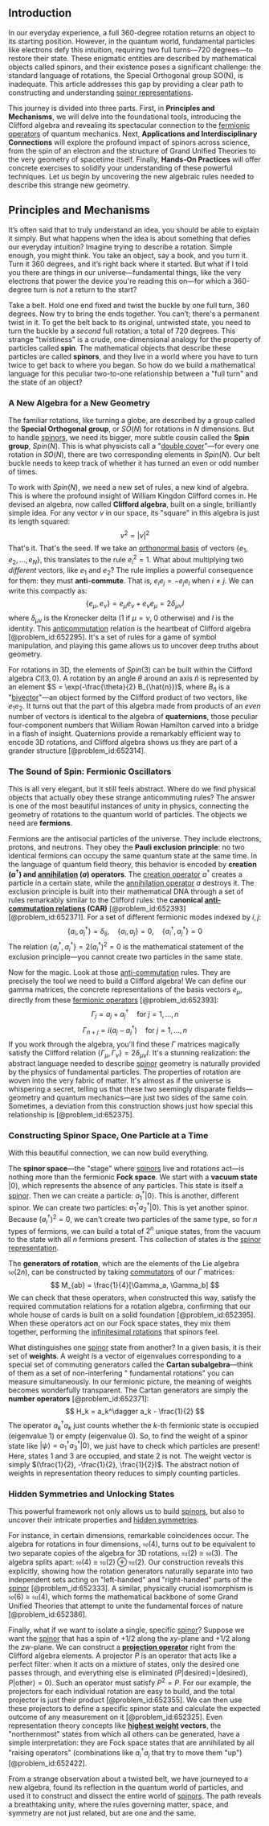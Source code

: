 ## Introduction
In our everyday experience, a full 360-degree rotation returns an object to its starting position. However, in the quantum world, fundamental particles like electrons defy this intuition, requiring two full turns—720 degrees—to restore their state. These enigmatic entities are described by mathematical objects called spinors, and their existence poses a significant challenge: the standard language of rotations, the Special Orthogonal group SO(N), is inadequate. This article addresses this gap by providing a clear path to constructing and understanding [spinor representations](@article_id:140868).

This journey is divided into three parts. First, in **Principles and Mechanisms**, we will delve into the foundational tools, introducing the Clifford algebra and revealing its spectacular connection to the [fermionic operators](@article_id:148626) of quantum mechanics. Next, **Applications and Interdisciplinary Connections** will explore the profound impact of spinors across science, from the spin of an electron and the structure of Grand Unified Theories to the very geometry of spacetime itself. Finally, **Hands-On Practices** will offer concrete exercises to solidify your understanding of these powerful techniques. Let us begin by uncovering the new algebraic rules needed to describe this strange new geometry.

## Principles and Mechanisms

It’s often said that to truly understand an idea, you should be able to explain it simply. But what happens when the idea is about something that defies our everyday intuition? Imagine trying to describe a rotation. Simple enough, you might think. You take an object, say a book, and you turn it. Turn it 360 degrees, and it’s right back where it started. But what if I told you there are things in our universe—fundamental things, like the very electrons that power the device you're reading this on—for which a 360-degree turn is *not* a return to the start?

Take a belt. Hold one end fixed and twist the buckle by one full turn, 360 degrees. Now try to bring the ends together. You can’t; there's a permanent twist in it. To get the belt back to its original, untwisted state, you need to turn the buckle by a *second* full rotation, a total of 720 degrees. This strange "twistiness" is a crude, one-dimensional analogy for the property of particles called **spin**. The mathematical objects that describe these particles are called **spinors**, and they live in a world where you have to turn twice to get back to where you began. So how do we build a mathematical language for this peculiar two-to-one relationship between a "full turn" and the state of an object?

### A New Algebra for a New Geometry

The familiar rotations, like turning a globe, are described by a group called the **Special Orthogonal group**, or $SO(N)$ for rotations in $N$ dimensions. But to handle [spinors](@article_id:157560), we need its bigger, more subtle cousin called the **Spin group**, $Spin(N)$. This is what physicists call a "[double cover](@article_id:183322)"—for every one rotation in $SO(N)$, there are two corresponding elements in $Spin(N)$. Our belt buckle needs to keep track of whether it has turned an even or odd number of times.

To work with $Spin(N)$, we need a new set of rules, a new kind of algebra. This is where the profound insight of William Kingdon Clifford comes in. He devised an algebra, now called **Clifford algebra**, built on a single, brilliantly simple idea. For any vector $v$ in our space, its "square" in this algebra is just its length squared:
$$
v^2 = |v|^2
$$
That's it. That's the seed. If we take an [orthonormal basis](@article_id:147285) of vectors $\{e_1, e_2, \dots, e_N\}$, this translates to the rule $e_i^2 = 1$. What about multiplying two *different* vectors, like $e_1$ and $e_2$? The rule implies a powerful consequence for them: they must **anti-commute**. That is, $e_i e_j = -e_j e_i$ when $i \neq j$. We can write this compactly as:
$$
\{e_\mu, e_\nu\} = e_\mu e_\nu + e_\nu e_\mu = 2\delta_{\mu\nu} I
$$
where $\delta_{\mu\nu}$ is the Kronecker delta (1 if $\mu=\nu$, 0 otherwise) and $I$ is the identity. This [anticommutation](@article_id:182231) relation is the heartbeat of Clifford algebra [@problem_id:652295]. It's a set of rules for a game of symbol manipulation, and playing this game allows us to uncover deep truths about geometry.

For rotations in 3D, the elements of $Spin(3)$ can be built within the Clifford algebra $Cl(3,0)$. A rotation by an angle $\theta$ around an axis $\hat{n}$ is represented by an element $S = \exp(-\frac{\theta}{2} B_{\hat{n}})$, where $B_{\hat{n}}$ is a "[bivector](@article_id:204265)"—an object formed by the Clifford product of two vectors, like $e_1 e_2$. It turns out that the part of this algebra made from products of an *even* number of vectors is identical to the algebra of **quaternions**, those peculiar four-component numbers that William Rowan Hamilton carved into a bridge in a flash of insight. Quaternions provide a remarkably efficient way to encode 3D rotations, and Clifford algebra shows us they are part of a grander structure [@problem_id:652314].

### The Sound of Spin: Fermionic Oscillators

This is all very elegant, but it still feels abstract. Where do we find physical objects that actually obey these strange anticommuting rules? The answer is one of the most beautiful instances of unity in physics, connecting the geometry of rotations to the quantum world of particles. The objects we need are **fermions**.

Fermions are the antisocial particles of the universe. They include electrons, protons, and neutrons. They obey the **Pauli exclusion principle**: no two identical fermions can occupy the same quantum state at the same time. In the language of quantum field theory, this behavior is encoded by **creation ($a^\dagger$) and [annihilation](@article_id:158870) ($a$) operators**. The [creation operator](@article_id:264376) $a^\dagger$ creates a particle in a certain state, while the [annihilation operator](@article_id:148982) $a$ destroys it. The exclusion principle is built into their mathematical DNA through a set of rules remarkably similar to the Clifford rules: the **canonical [anti-commutation relations](@article_id:153321) (CAR)** [@problem_id:652393] [@problem_id:652371]. For a set of different fermionic modes indexed by $i, j$:
$$
\{a_i, a_j^\dagger\} = \delta_{ij}, \quad \{a_i, a_j\} = 0, \quad \{a_i^\dagger, a_j^\dagger\} = 0
$$
The relation $\{a_i^\dagger, a_i^\dagger\} = 2(a_i^\dagger)^2 = 0$ is the mathematical statement of the exclusion principle—you cannot create two particles in the same state.

Now for the magic. Look at those [anti-commutation](@article_id:186214) rules. They are precisely the tool we need to build a Clifford algebra! We can define our gamma matrices, the concrete representations of the basis vectors $e_\mu$, directly from these [fermionic operators](@article_id:148626) [@problem_id:652393]:
$$
\Gamma_j = a_j + a_j^\dagger \quad \text{for } j=1, \dots, n
$$
$$
\Gamma_{n+j} = i(a_j - a_j^\dagger) \quad \text{for } j=1, \dots, n
$$
If you work through the algebra, you'll find these $\Gamma$ matrices magically satisfy the Clifford relation $\{\Gamma_\mu, \Gamma_\nu\} = 2\delta_{\mu\nu}I$. It's a stunning realization: the abstract language needed to describe [spinor](@article_id:153967) geometry is naturally provided by the physics of fundamental particles. The properties of rotation are woven into the very fabric of matter. It's almost as if the universe is whispering a secret, telling us that these two seemingly disparate fields—geometry and quantum mechanics—are just two sides of the same coin. Sometimes, a deviation from this construction shows just how special this relationship is [@problem_id:652375].

### Constructing Spinor Space, One Particle at a Time

With this beautiful connection, we can now build everything.

The **spinor space**—the "stage" where [spinors](@article_id:157560) live and rotations act—is nothing more than the fermionic **Fock space**. We start with a **vacuum state** $|0\rangle$, which represents the absence of any particles. This state is itself a [spinor](@article_id:153967). Then we can create a particle: $a_1^\dagger |0\rangle$. This is another, different spinor. We can create two particles: $a_1^\dagger a_2^\dagger|0\rangle$. This is yet another spinor. Because $(a_i^\dagger)^2=0$, we can't create two particles of the same type, so for $n$ types of fermions, we can build a total of $2^n$ unique states, from the vacuum to the state with all $n$ fermions present. This collection of states *is* the [spinor representation](@article_id:149431).

The **generators of rotation**, which are the elements of the Lie algebra $\mathfrak{so}(2n)$, can be constructed by taking [commutators](@article_id:158384) of our $\Gamma$ matrices:
$$
M_{ab} = \frac{1}{4}[\Gamma_a, \Gamma_b]
$$
We can check that these operators, when constructed this way, satisfy the required commutation relations for a rotation algebra, confirming that our whole house of cards is built on a solid foundation [@problem_id:652395]. When these operators act on our Fock space states, they mix them together, performing the [infinitesimal rotations](@article_id:166141) that spinors feel.

What distinguishes one [spinor](@article_id:153967) state from another? In a given basis, it is their set of **weights**. A weight is a vector of eigenvalues corresponding to a special set of commuting generators called the **Cartan subalgebra**—think of them as a set of non-interfering " fundamental rotations" you can measure simultaneously. In our fermionic picture, the meaning of weights becomes wonderfully transparent. The Cartan generators are simply the **number operators** [@problem_id:652371]:
$$
H_k = a_k^\dagger a_k - \frac{1}{2}
$$
The operator $a_k^\dagger a_k$ just counts whether the $k$-th fermionic state is occupied (eigenvalue 1) or empty (eigenvalue 0). So, to find the weight of a spinor state like $|\psi\rangle = a_1^\dagger a_3^\dagger |0\rangle$, we just have to check which particles are present! Here, states 1 and 3 are occupied, and state 2 is not. The weight vector is simply $(\frac{1}{2}, -\frac{1}{2}, \frac{1}{2})$. The abstract notion of weights in representation theory reduces to simply counting particles.

### Hidden Symmetries and Unlocking States

This powerful framework not only allows us to build [spinors](@article_id:157560), but also to uncover their intricate properties and [hidden symmetries](@article_id:146828).

For instance, in certain dimensions, remarkable coincidences occur. The algebra for rotations in four dimensions, $\mathfrak{so}(4)$, turns out to be equivalent to two separate copies of the algebra for 3D rotations, $\mathfrak{su}(2) \cong \mathfrak{so}(3)$. The algebra splits apart: $\mathfrak{so}(4) \cong \mathfrak{su}(2) \oplus \mathfrak{su}(2)$. Our construction reveals this explicitly, showing how the rotation generators naturally separate into two independent sets acting on "left-handed" and "right-handed" parts of the [spinor](@article_id:153967) [@problem_id:652333]. A similar, physically crucial isomorphism is $\mathfrak{so}(6) \cong \mathfrak{su}(4)$, which forms the mathematical backbone of some Grand Unified Theories that attempt to unite the fundamental forces of nature [@problem_id:652386].

Finally, what if we want to isolate a single, specific [spinor](@article_id:153967)? Suppose we want the [spinor](@article_id:153967) that has a spin of $+1/2$ along the $xy$-plane and $+1/2$ along the $zw$-plane. We can construct a **[projection operator](@article_id:142681)** right from the Clifford algebra elements. A projector $P$ is an operator that acts like a perfect filter: when it acts on a mixture of states, only the desired one passes through, and everything else is eliminated ($P|\text{desired}\rangle=|\text{desired}\rangle$, $P|\text{other}\rangle = 0$). Such an operator must satisfy $P^2=P$. For our example, the projectors for each individual rotation are easy to build, and the total projector is just their product [@problem_id:652355]. We can then use these projectors to define a specific spinor state and calculate the expected outcome of any measurement on it [@problem_id:652325]. Even representation theory concepts like **[highest weight](@article_id:202314) vectors**, the "northernmost" states from which all others can be generated, have a simple interpretation: they are Fock space states that are annihilated by all "raising operators" (combinations like $a_i^\dagger a_j$ that try to move them "up") [@problem_id:652422].

From a strange observation about a twisted belt, we have journeyed to a new algebra, found its reflection in the quantum world of particles, and used it to construct and dissect the entire world of [spinors](@article_id:157560). The path reveals a breathtaking unity, where the rules governing matter, space, and symmetry are not just related, but are one and the same.